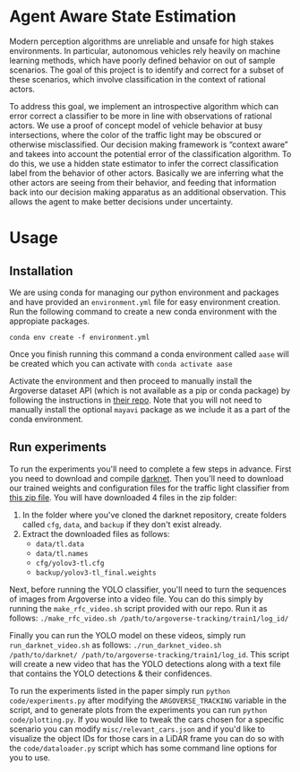 # Agent Aware State Estimation

Modern perception algorithms are unreliable and unsafe for high stakes environments. In particular, autonomous vehicles rely heavily on machine learning methods, which have poorly defined behavior on out of sample scenarios. The goal of this project is to identify and correct for a subset of these scenarios, which involve classification in the context of rational actors.

To address this goal, we implement an introspective algorithm which can error correct a classifier to be more in line with observations of rational actors. We use a proof of concept model of vehicle behavior at busy intersections, where the color of the traffic light may be obscured or otherwise misclassified. Our decision making framework is “context aware” and takees into account the potential error of the classification algorithm. To do this, we use a hidden state estimator to infer the correct classification label from the behavior of other actors. Basically we are inferring what the other actors are seeing from their behavior, and feeding that information back into our decision making apparatus as an additional observation. This allows the agent to make better decisions under uncertainty.

# Usage
## Installation
We are using conda for managing our python environment and packages and have provided an `environment.yml` file for easy environment creation. Run the following command to create a new conda environment with the appropiate packages.
```
conda env create -f environment.yml
```

Once you finish running this command a conda environment called `aase` will be created which you can activate with `conda activate aase`

Activate the environment and then proceed to manually install the Argoverse dataset API (which is not available as a pip or conda package) by following the instructions in [their repo](https://github.com/argoai/argoverse-api#installation). Note that you will not need to manually install the optional `mayavi` package as we include it as a part of the conda environment.

## Run experiments
To run the experiments you'll need to complete a few steps in advance. First you need to download and compile [darknet](https://github.com/AlexeyAB/darknet). Then you'll need to download our trained weights and configuration files for the traffic light classifier from [this zip file](https://drive.google.com/file/d/1JwNzimyyAsNuLazt-X6e7wQLXqCsBDoT/view?usp=sharing). You will have downloaded 4 files in the zip folder:
1. In the folder where you've cloned the darknet repository, create folders called `cfg`, `data`, and `backup` if they don't exist already.
2. Extract the downloaded files as follows:
    - `data/tl.data`
    - `data/tl.names`
    - `cfg/yolov3-tl.cfg`
    - `backup/yolov3-tl_final.weights`

Next, before running the YOLO classifier, you'll need to turn the sequences of images from Argoverse into a video file. You can do this simply by running the `make_rfc_video.sh` script provided with our repo. Run it as follows: `./make_rfc_video.sh /path/to/argoverse-tracking/train1/log_id/`

Finally you can run the YOLO model on these videos, simply run `run_darknet_video.sh` as follows: `./run_darknet_video.sh /path/to/darknet/ /path/to/argoverse-tracking/train1/log_id`. This script will create a new video that has the YOLO detections along with a text file that contains the YOLO detections & their confidences.

To run the experiments listed in the paper simply run `python code/experiments.py` after modifying the `ARGOVERSE_TRACKING` variable in the script, and to generate plots from the experiments you can run `python code/plotting.py`. If you would like to tweak the cars chosen for a specific scenario you can modify `misc/relevant_cars.json` and if you'd like to visualize the object IDs for those cars in a LiDAR frame you can do so with the `code/dataloader.py` script which has some command line options for you to use.
